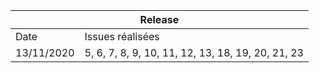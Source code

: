 <table>
    <thead>
        <tr>
            <th colspan="2">Release</th>
        </tr>
    </thead>
    <tbody>
        <tr>
            <td>Date</td>
            <td>Issues réalisées</td>
        </tr>
        <tr>
            <td>13/11/2020</td>
            <td>5, 6, 7, 8, 9, 10, 11, 12, 13, 18, 19, 20, 21, 23</td>
        </tr>
    </tbody>
</table>